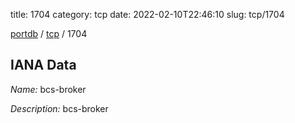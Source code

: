 title: 1704
category: tcp
date: 2022-02-10T22:46:10
slug: tcp/1704

[portdb](/) / [tcp](/category/tcp.html) / 1704


## IANA Data

_Name:_ bcs-broker

_Description:_ bcs-broker

